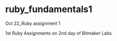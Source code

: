 ruby_fundamentals1
==================

Oct 22_Ruby assignment 1

1st Ruby Assignments on 2nd day of Bitmaker Labs
